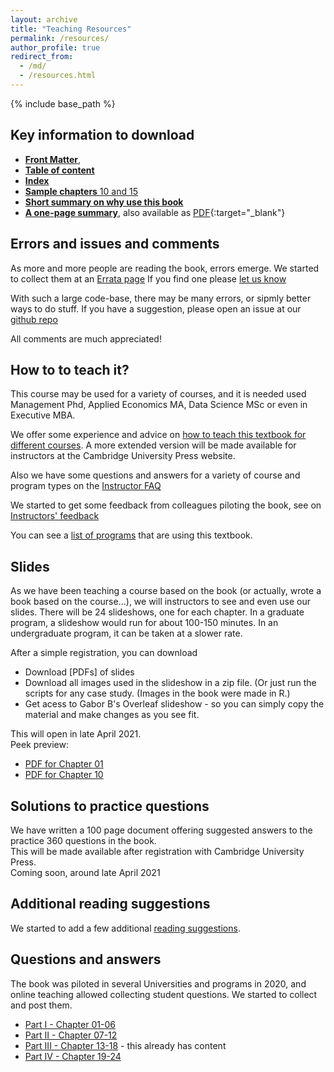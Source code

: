 ```yaml
---
layout: archive
title: "Teaching Resources"
permalink: /resources/
author_profile: true
redirect_from:
  - /md/
  - /resources.html
---
```


{% include base_path %}


## Key information to download

* [**Front Matter**](https://assets.cambridge.org/97811084/83018/frontmatter/9781108483018_frontmatter.pdf),   
* [**Table of content**](https://assets.cambridge.org/97811084/83018/toc/9781108483018_toc.pdf)    
* [**Index**](https://assets.cambridge.org/97811084/83018/index/9781108483018_index.pdf)   
* [**Sample chapters** 10 and 15](https://www.book2look.com/vbook.aspx?id=9781108483018)   
* [**Short summary on why use this book**](/files/bekes-kezdi-data-analysis-summary.pdf)   
* [**A one-page summary**](one-page-summary), also available as [PDF]((/files/gabors_da_1pager.pdf)){:target="_blank"}    



## Errors and issues and comments
As more and more people are reading the book, errors emerge. We started to collect them at an [Errata page](/errata)
If you find one please [let us know](/contact-us)

With such a large code-base, there may be many errors, or sipmly better ways to do stuff. If you have a suggestion, please open an issue at our [github repo](https://github.com/gabors-data-analysis/da_case_studies/issues)

All comments are much appreciated!


## How to to teach it?
This course may be used for a variety of courses, and it is needed used Management Phd, Applied Economics MA, Data Science MSc or even in Executive MBA. 

We offer some experience and advice on [how to teach this textbook for different courses](/teaching-guide/). A more extended version will be made available for instructors at the Cambridge University Press website. 

Also we have some questions and answers for a variety of course and program types on the [Instructor FAQ](/instructor-faq/)

We started to get some feedback from colleagues piloting the book, see on [Instructors' feedback](/instructor-feedback)

You can see a [list of programs](/courses-using/) that are using this textbook.


## Slides

As we have been teaching a course based on the book (or actually, wrote a book based on the course...), we will instructors to see and even use our slides. There will be 24 slideshows, one for each chapter. In a graduate program, a slideshow would run for about 100-150 minutes. In an undergraduate program, it can be taken at a slower rate.   

After a simple registration, you can download   
* Download [PDFs] of slides
* Download all images used in the slideshow in a zip file. (Or just run the scripts for any case study. (Images in the book were made in R.) 
* Get acess to Gabor B's Overleaf slideshow - so you can simply copy the material and make changes as you see fit. 

This will open in late April 2021.   
Peek preview:    
* [PDF for Chapter 01](/files/BK_data_analysis_slides_ch01.pdf) 
* [PDF for Chapter 10](/files/BK_data_analysis_slides_ch10.pdf) 

## Solutions to practice questions

We have written a 100 page document offering suggested answers to the practice 360 questions in the book.   
This will be made available after registration with Cambridge University Press.   
Coming soon, around late April 2021


## Additional reading suggestions
We started to add a few additional [reading suggestions](/additional-reading). 


## Questions and answers
The book was piloted in several Universities and programs in 2020, and online teaching allowed collecting student questions. We started to collect and post them. 
* [Part I - Chapter 01-06](/part1-qanda)
* [Part II - Chapter 07-12](/part2-qanda)
* [Part III - Chapter 13-18](/part3-qanda) - this already has content
* [Part IV - Chapter 19-24](/part4-qanda)



